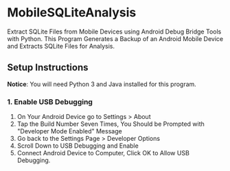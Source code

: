 # MobileSQLiteAnalysis

Extract SQLite Files from Mobile Devices using Android Debug Bridge Tools with Python.  This Program Generates a Backup of an Android Mobile Device and Extracts SQLite Files for Analysis. 


## Setup Instructions
**Notice**: You will need Python 3 and Java installed for this program.

### 1. Enable USB Debugging
1. On Your Android Device go to Settings > About
2. Tap the Build Number Seven Times, You Should be Prompted with "Developer Mode Enabled" Message
3. Go back to the Settings Page > Developer Options
4. Scroll Down to USB Debugging and Enable
5. Connect Android Device to Computer, Click OK to Allow USB Debugging. 
